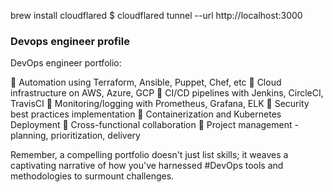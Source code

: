  brew install cloudflared
$ cloudflared tunnel --url http://localhost:3000

### Devops engineer profile
DevOps engineer portfolio:

🔅 Automation using Terraform, Ansible, Puppet, Chef, etc
🔅 Cloud infrastructure on AWS, Azure, GCP
🔅 CI/CD pipelines with Jenkins, CircleCI, TravisCI
🔅 Monitoring/logging with Prometheus, Grafana, ELK
🔅 Security best practices implementation
🔅 Containerization and Kubernetes Deployment
🔅 Cross-functional collaboration
🔅 Project management - planning, prioritization, delivery

Remember, a compelling portfolio doesn't just list skills; it weaves a captivating narrative of how you've harnessed #DevOps tools and methodologies to surmount challenges.